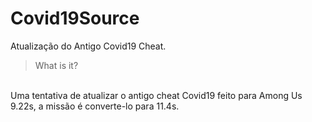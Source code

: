 # Covid19Source
Atualização do Antigo Covid19 Cheat.

> What is it?
<br>
Uma tentativa de atualizar o antigo cheat Covid19 feito para Among Us 9.22s, a missão é converte-lo para 11.4s.
